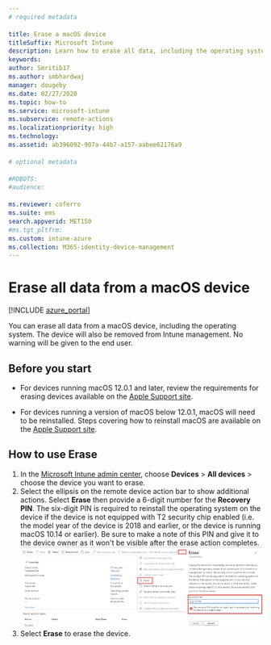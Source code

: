 ```yaml
---
# required metadata

title: Erase a macOS device
titleSuffix: Microsoft Intune
description: Learn how to erase all data, including the operating system, from a macOS device.
keywords:
author: Smritib17
ms.author: smbhardwaj
manager: dougeby
ms.date: 02/27/2020
ms.topic: how-to
ms.service: microsoft-intune
ms.subservice: remote-actions
ms.localizationpriority: high
ms.technology:
ms.assetid: ab396092-907a-44b7-a157-aabee62176a9

# optional metadata

#ROBOTS:
#audience:

ms.reviewer: coferro
ms.suite: ems
search.appverid: MET150
#ms.tgt_pltfrm:
ms.custom: intune-azure
ms.collection: M365-identity-device-management
---
```


# Erase all data from a macOS device

[!INCLUDE [azure_portal](../includes/azure_portal.md)]

You can erase all data from a macOS device, including the operating system. The device will also be removed from Intune management. No warning will be given to the end user.

## Before you start
 - For devices running macOS 12.0.1 and later, review the requirements for erasing devices available on the [Apple Support site](https://support.apple.com/en-ph/guide/deployment/dep0a819891e/web). 

 - For devices running a version of macOS below 12.0.1, macOS will need to be reinstalled. Steps covering how to reinstall macOS are available on the [Apple Support site](https://support.apple.com/en-us/HT204904).

## How to use Erase
1. In the [Microsoft Intune admin center](https://go.microsoft.com/fwlink/?linkid=2109431), choose **Devices** > **All devices** > choose the device you want to erase.
2. Select the ellipsis on the remote device action bar to show additional actions. Select **Erase** then provide a 6-digit number for the **Recovery PIN**. The six-digit PIN is required to reinstall the operating system on the device if the device is not equipped with T2 security chip enabled (i.e. the model year of the device is 2018 and earlier, or the device is running macOS 10.14 or earlier). Be sure to make a note of this PIN and give it to the device owner as it won't be visible after the erase action completes.
![Screenshot](./media/device-erase/providepin.png)
3. Select **Erase** to erase the device.
